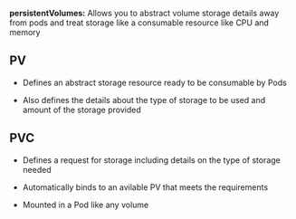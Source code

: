**persistentVolumes:** Allows you to abstract volume storage details away from pods and treat storage like a consumable resource like CPU and memory

## PV

- Defines an abstract storage resource ready to be consumable by Pods

- Also defines the details about the type of storage to be used and amount of the storage provided


## PVC

- Defines a request for storage including details on the type of storage needed

- Automatically binds to an avilable PV that meets the requirements

- Mounted in a Pod like any volume